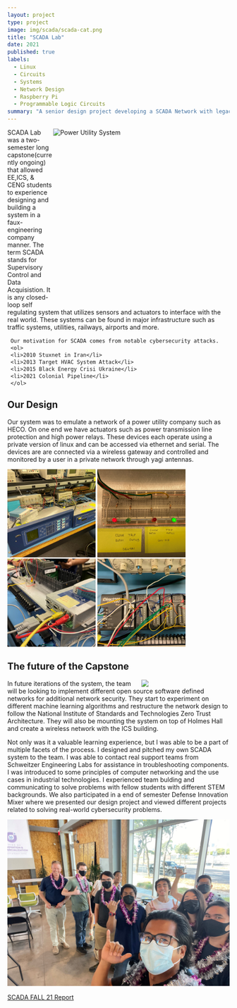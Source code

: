 ```yaml
---
layout: project
type: project
image: img/scada/scada-cat.png
title: "SCADA Lab"
date: 2021
published: true
labels:
  - Linux
  - Circuits
  - Systems
  - Network Design
  - Raspberry Pi
  - Programmable Logic Circuits
summary: "A senior design project developing a SCADA Network with legacy industrial components."
---
```

<div>
          <div class="zoom-within-container">
               <img class="text-center p-4" width="400px" height="400px" src="https://media.giphy.com/media/mxO1AalLCm542j8tMo/giphy.gif" alt="Power Utility System" style="float:right;">
          </div>
     SCADA Lab was a two-semester long capstone(currently ongoing) that allowed EE,ICS, & CENG students to experience designing and building a system in a faux-engineering company manner. The term SCADA stands for Supervisory Control and Data Acquisistion. It is any closed-loop self regulating system that utilizes sensors and actuators to interface with the real world. These systems can be found in major infrastructure such as traffic systems, utilities, railways, airports and more.

     Our motivation for SCADA comes from notable cybersecurity attacks.
     <ol>
     <li>2010 Stuxnet in Iran</li>
     <li>2013 Target HVAC System Attack</li>
     <li>2015 Black Energy Crisi Ukraine</li>
     <li>2021 Colonial Pipeline</li>
     </ol>
</div>



## Our Design
Our system was to emulate a network of a power utility company such as HECO. On one end we have actuators such as power transmission line protection and high power relays. These devices each operate using a private version of linux and can be accessed via ethernet and serial. The devices are are connected via a wireless gateway and controlled and monitored by a user in a private network through yagi antennas.

<div class="zoom-within-container">
     <div class="text-center p-4">
     <img width="200px" height="200px" 
          src="../img/scada/sel-setup.jpg" 
          class="img-thumbnail" >
     <img width="200px" height="200px"
          src="../img/scada/sel-stat-leds.JPG" 
          class="img-thumbnail" >
     <img width="200px" height="200px"
          src="../img/scada/SEL-3505-ethernet-port.jpg" 
          class="img-thumbnail" >
     <img width="200px" height="200px"
          src="../img/scada/PLC.jpg" 
          class="img-thumbnail" >
     </div>
</div>

## The future of the Capstone
<div class="zoom-within-container">
     <img width="200px" class="rounded float-start pe-4" src="https://media.giphy.com/media/077i6AULCXc0FKTj9s/giphy.gif" style="float:right;">
</div>
In future iterations of the system, the team will be looking to implement different open source software defined networks for additional network security. They start to experiment on different machine learning algorithms and restructure the network design to follow the National Institute of Standards and Technologies Zero Trust Architecture. They will also be mounting the system on top of Holmes Hall and create a wireless network with the ICS building.


Not only was it a valuable learning experience, but I was able to be a part of multiple facets of the process. I designed and pitched my own SCADA system to the team. I was able to contact real support teams from Schweitzer Engineering Labs for assistance in troubleshooting components. I was introduced to some principles of computer networking and the use cases in industrial technologies. I experienced team bulding and communicating to solve problems with fellow students with different STEM backgrounds. We also participated in a end of semester Defense Innovation Mixer where we presented our design project and viewed different projects related to solving real-world cybersecurity problems.
<div class="text-center p-4">
     <div class="zoom-within-container">
          <img width="600px" class="img-fluid" src="../img/scada/h4d.jpg" style="float:center;">
     </div>
     <p><a href="../reports/scada_report_fall21.pdf">SCADA FALL 21 Report</a></p>
</div>




